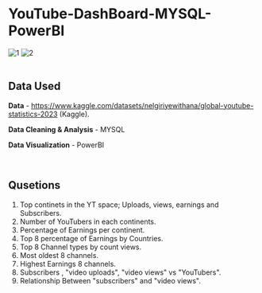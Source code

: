# YouTube-DashBoard-MYSQL-PowerBI
![1](https://github.com/DushanC/YouTube-DashBoard-MYSQL-PowerBI/assets/144117430/99185555-89d6-4b39-931a-c6264324c7cb)
![2](https://github.com/DushanC/YouTube-DashBoard-MYSQL-PowerBI/assets/144117430/9505efd2-91dd-4e9a-8117-568c331c502c)</br></br>


## Data Used
<b>Data</b> - https://www.kaggle.com/datasets/nelgiriyewithana/global-youtube-statistics-2023 (Kaggle).
<p><b>Data Cleaning & Analysis</b> - MYSQL</p>
<p><b>Data Visualization</b> - PowerBI</p></br>

## Qusetions

1. Top continets in the YT space; Uploads, views, earnings and Subscribers.</br>
2. Number of YouTubers in each continents.</br>
3. Percentage of Earnings per continent.</br>
4. Top 8 percentage of Earnings by Countries.</br>
5. Top 8 Channel types by count views.</br>
6. Most oldest 8 channels.</br>
7. Highest Earnings 8 channels.</br>
8. Subscribers , "video uploads", "video views" vs "YouTubers".</br>
9. Relationship Between "subscribers" and "video views".
